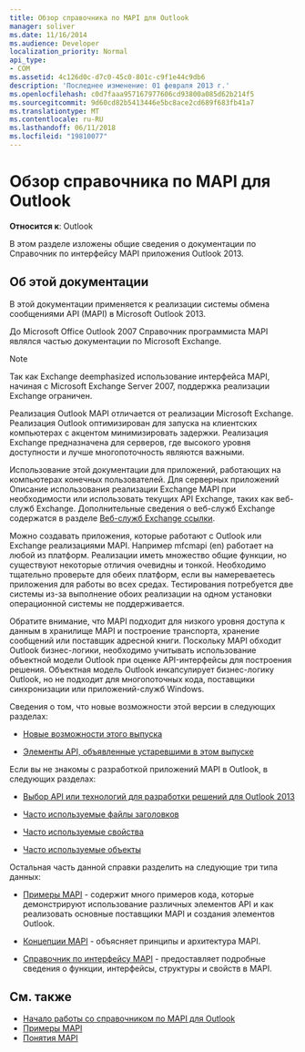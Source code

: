 ```yaml
---
title: Обзор справочника по MAPI для Outlook
manager: soliver
ms.date: 11/16/2014
ms.audience: Developer
localization_priority: Normal
api_type:
- COM
ms.assetid: 4c126d0c-d7c0-45c0-801c-c9f1e44c9db6
description: 'Последнее изменение: 01 февраля 2013 г.'
ms.openlocfilehash: c0d7faaa957167977606cd93800a085d62b214f5
ms.sourcegitcommit: 9d60cd82b5413446e5bc8ace2cd689f683fb41a7
ms.translationtype: MT
ms.contentlocale: ru-RU
ms.lasthandoff: 06/11/2018
ms.locfileid: "19810077"
---
```

# <a name="outlook-mapi-reference-overview"></a>Обзор справочника по MAPI для Outlook

**Относится к**: Outlook 
  
В этом разделе изложены общие сведения о документации по Справочник по интерфейсу MAPI приложения Outlook 2013.
  
## <a name="about-this-documentation"></a>Об этой документации

В этой документации применяется к реализации системы обмена сообщениями API (MAPI) в Microsoft Outlook 2013. 
  
До Microsoft Office Outlook 2007 Справочник программиста MAPI являлся частью документации по Microsoft Exchange.
  
> [!NOTE]
> Так как Exchange deemphasized использование интерфейса MAPI, начиная с Microsoft Exchange Server 2007, поддержка реализации Exchange ограничен. 
  
Реализация Outlook MAPI отличается от реализации Microsoft Exchange. Реализация Outlook оптимизирован для запуска на клиентских компьютерах с акцентом минимизировать задержки. Реализация Exchange предназначена для серверов, где высокого уровня доступности и лучше многопоточность являются важными.
  
Использование этой документации для приложений, работающих на компьютерах конечных пользователей. Для серверных приложений Описание использования реализации Exchange MAPI при необходимости или использовать текущих API Exchange, таких как веб-служб Exchange. Дополнительные сведения о веб-служб Exchange содержатся в разделе [Веб-служб Exchange ссылки](http://msdn.microsoft.com/en-us/library/bb204119.aspx).
  
Можно создавать приложения, которые работают с Outlook или Exchange реализациями MAPI. Например mfcmapi (en) работает на любой из платформ. Реализации иметь множество общие функции, но существуют некоторые отличия очевидны и тонкой. Необходимо тщательно проверьте для обеих платформ, если вы намереваетесь приложения для работы во всех средах. Тестирования потребуется две системы из-за выполнение обоих реализации на одном установки операционной системы не поддерживается.
  
Обратите внимание, что MAPI подходит для низкого уровня доступа к данным в хранилище MAPI и построение транспорта, хранение сообщений или поставщик адресной книги. Поскольку MAPI обходит Outlook бизнес-логики, необходимо учитывать использование объектной модели Outlook при оценке API-интерфейсы для построения решения. Объектная модель Outlook инкапсулирует бизнес-логику Outlook, но не подходит для многопоточных кода, поставщики синхронизации или приложений-служб Windows.
  
Сведения о том, что новые возможности этой версии в следующих разделах:
  
- [Новые возможности этого выпуска](what-s-new-in-this-edition.md)
    
- [Элементы API, объявленные устаревшими в этом выпуске](api-elements-deprecated-in-this-edition.md)
    
Если вы не знакомы с разработкой приложений MAPI в Outlook, в следующих разделах:
  
- [Выбор API или технологий для разработки решений для Outlook 2013](http://msdn.microsoft.com/en-us/library/jj900714.aspx)
    
- [Часто используемые файлы заголовков](commonly-used-header-files.md)
    
- [Часто используемые свойства](commonly-used-properties.md)
    
- [Часто используемые объекты](commonly-used-objects.md)
    
Остальная часть данной справки разделить на следующие три типа данных:
  
- [Примеры MAPI](mapi-samples.md) - содержит много примеров кода, которые демонстрируют использование различных элементов API и как реализовать основные поставщики MAPI и создания элементов Outlook. 
    
- [Концепции MAPI](mapi-concepts.md) - объясняет принципы и архитектура MAPI. 
    
- [Справочник по интерфейсу MAPI](mapi-reference.md) - предоставляет подробные сведения о функции, интерфейсы, структуры и свойств в MAPI. 
    
## <a name="see-also"></a>См. также

- [Начало работы со справочником по MAPI для Outlook](getting-started-with-the-outlook-mapi-reference.md)
- [Примеры MAPI](mapi-samples.md)
- [Понятия MAPI](mapi-concepts.md)

